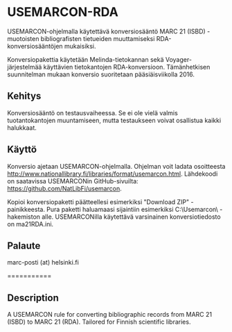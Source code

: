 USEMARCON-RDA
========
USEMARCON-ohjelmalla käytettävä konversiosääntö MARC 21 (ISBD) -muotoisten bibliografisten tietueiden muuttamiseksi RDA-konversiosääntöjen mukaisiksi.

Konversiopakettia käytetään Melinda-tietokannan sekä Voyager-järjestelmää käyttävien tietokantojen RDA-konversioon. Tämänhetkisen suunnitelman mukaan konversio suoritetaan pääsiäisviikolla 2016.

Kehitys
-------
Konversiosääntö on testausvaiheessa. Se ei ole vielä valmis tuotantokantojen muuntamiseen, mutta testaukseen voivat osallistua kaikki halukkaat.

Käyttö
--------
Konversio ajetaan USEMARCON-ohjelmalla. Ohjelman voit ladata osoitteesta http://www.nationallibrary.fi/libraries/format/usemarcon.html. Lähdekoodi on saatavissa USEMARCONin GitHub-sivuilta: https://github.com/NatLibFi/usemarcon.

Kopioi konversiopaketti päätteellesi esimerkiksi "Download ZIP" -painikkeesta. Pura paketti haluamaasi sijaintiin esimerkiksi C:\Usemarcon\ -hakemiston alle. USEMARCONilla käytettävä varsinainen konversiotiedosto on ma21RDA.ini.

Palaute
-------
marc-posti (at) helsinki.fi

===========

Description
---------
A USEMARCON rule for converting bibliographic records from MARC 21 (ISBD) to MARC 21 (RDA). Tailored for Finnish scientific libraries.
